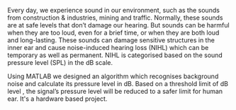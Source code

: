 Every day, we experience sound in our environment, such as the sounds from construction & industries, mining and traffic. Normally, these sounds are at safe levels that don’t damage our hearing. But sounds can be harmful when they are too loud, even for a brief time, or when they are both loud and long-lasting. 
These sounds can damage sensitive structures in the inner ear and cause noise-induced hearing loss (NIHL) which can be temporary as well as permanent.
NIHL is categorised based on the sound pressure level (SPL) in the dB scale.

Using MATLAB we designed an algorithm which recognises background noise and calculate its pressure level in dB. Based on a threshold limit of dB level , the signal’s pressure level will be reduced to a safer limit for human ear. It's a hardware based project. 
